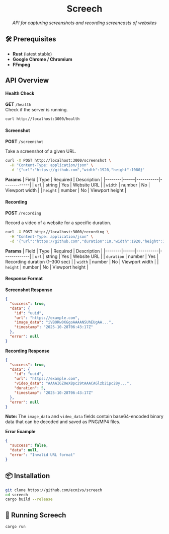 <h1 align="center">Screech</h1>

<p align="center"><em>API for capturing screenshots and recording screencasts of websites</em></p>


## 🛠️ Prerequisites

- **Rust** (latest stable)
- **Google Chrome / Chromium**
- **FFmpeg**

## API Overview

#### Health Check

**GET** `/health`  
Check if the server is running.

```bash
curl http://localhost:3000/health
```

#### Screenshot

**POST** `/screenshot`

Take a screenshot of a given URL.

```bash
curl -X POST http://localhost:3000/screenshot \
  -H "Content-Type: application/json" \
  -d '{"url":"https://github.com","width":1920,"height":1080}'
```

**Params**
| Field | Type | Required | Description |
|--------|------|-----------|-------------|
| `url` | string | Yes | Website URL |
| `width` | number | No | Viewport width |
| `height` | number | No | Viewport height |


#### Recording

**POST** `/recording`

Record a video of a website for a specific duration.

```bash
curl -X POST http://localhost:3000/recording \
  -H "Content-Type: application/json" \
  -d '{"url":"https://github.com","duration":10,"width":1920,"height":1080}'
```

**Params**
| Field | Type | Required | Description |
|--------|------|-----------|-------------|
| `url` | string | Yes | Website URL |
| `duration` | number | Yes | Recording duration (1–300 sec) |
| `width` | number | No | Viewport width |
| `height` | number | No | Viewport height |


#### Response Format

**Screenshot Response**
```json
{
  "success": true,
  "data": {
    "id": "uuid",
    "url": "https://example.com",
    "image_data": "iVBORw0KGgoAAAANSUhEUgAA...",
    "timestamp": "2025-10-28T06:43:17Z"
  },
  "error": null
}
```

**Recording Response**
```json
{
  "success": true,
  "data": {
    "id": "uuid",
    "url": "https://example.com",
    "video_data": "AAAAIGZ0eXBpc29tAAACAGlzb21pc28y...",
    "duration": 5,
    "timestamp": "2025-10-28T06:43:17Z"
  },
  "error": null
}
```

**Note:** The `image_data` and `video_data` fields contain base64-encoded binary data that can be decoded and saved as PNG/MP4 files.

**Error Example**

```json
{
  "success": false,
  "data": null,
  "error": "Invalid URL format"
}
```

## 📦 Installation

```bash
git clone https://github.com/ecnivs/screech
cd screech
cargo build --release
```

## 🚀 Running Screech
```
cargo run
```
